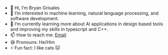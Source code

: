 - 👋 Hi, I’m Bryan Grisales
- 👀 I’m interested in machine learning, natural language processing, and software development.
- 🌱 I’m currently learning more about AI applications in design based tools and improving my skills in typescript and C++.
- 📫 How to reach me: [Email](bryangrisales01@gmail.com)
- 😄 Pronouns: He/Him
- ⚡ Fun fact: I like cats 🐱
